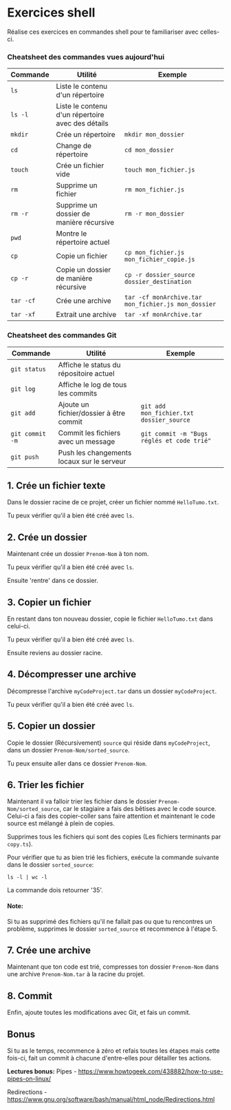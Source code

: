 # Exercices shell

Réalise ces exercices en commandes shell pour te familiariser avec celles-ci.

### Cheatsheet des commandes vues aujourd'hui

| Commande | Utilité | Exemple |
| -------- | ------- | ------- |
| `ls`       | Liste le contenu d'un répertoire |
| `ls -l`    | Liste le contenu d'un répertoire avec des détails |
| `mkdir`    | Crée un répertoire | `mkdir mon_dossier`
| `cd`      | Change de répertoire | `cd mon_dossier`
| `touch`    | Crée un fichier vide | `touch mon_fichier.js`
| `rm`       | Supprime un fichier | `rm mon_fichier.js`
| `rm -r`    | Supprime un dossier de manière récursive | `rm -r mon_dossier`
| `pwd`      | Montre le répertoire actuel |
| `cp`       | Copie un fichier | `cp mon_fichier.js mon_fichier_copie.js`
| `cp -r`    | Copie un dossier de manière récursive | `cp -r dossier_source dossier_destination` |
| `tar -cf`  | Crée une archive | `tar -cf monArchive.tar mon_fichier.js mon_dossier `
| `tar -xf`  | Extrait une archive | `tar -xf monArchive.tar` |


### Cheatsheet des commandes Git

| Commande | Utilité | Exemple |
| -------- | ------- | ------- |
| `git status` | Affiche le status du répositoire actuel |
| `git log` | Affiche le log de tous les commits |
| `git add` | Ajoute un fichier/dossier à être commit | `git add mon_fichier.txt dossier_source`
| `git commit -m` | Commit les fichiers avec un message | `git commit -m "Bugs réglés et code trié"`
| `git push` | Push les changements locaux sur le serveur |


## 1. Crée un fichier texte 

Dans le dossier racine de ce projet, créer un fichier nommé `HelloTumo.txt`.

Tu peux vérifier qu'il a bien été créé avec `ls`.

## 2. Crée un dossier

Maintenant crée un dossier `Prenom-Nom` à ton nom.

Tu peux vérifier qu'il a bien été créé avec `ls`.

Ensuite 'rentre' dans ce dossier. 

## 3. Copier un fichier

En restant dans ton nouveau dossier, copie le fichier `HelloTumo.txt` dans celui-ci.

Tu peux vérifier qu'il a bien été créé avec `ls`.

Ensuite reviens au dossier racine.

## 4. Décompresser une archive

Décompresse l'archive `myCodeProject.tar` dans un dossier `myCodeProject`.

Tu peux vérifier qu'il a bien été créé avec `ls`.

## 5. Copier un dossier

Copie le dossier (Récursivement) `source` qui réside dans `myCodeProject`, dans un dossier `Prenom-Nom/sorted_source`.

Tu peux ensuite aller dans ce dossier `Prenom-Nom`.

## 6. Trier les fichier

Maintenant il va falloir trier les fichier dans le dossier `Prenom-Nom/sorted_source`, car le stagiaire a fais des bêtises avec le code source. Celui-ci a fais des copier-coller sans faire attention et maintenant le code source est mélangé à plein de copies.

Supprimes tous les fichiers qui sont des copies (Les fichiers terminants par `copy.ts`).

Pour vérifier que tu as bien trié les fichiers, exécute la commande suivante dans le dossier `sorted_source`:

```
ls -l | wc -l
```

La commande dois retourner '35'.


#### Note:
Si tu as supprimé des fichiers qu'il ne fallait pas ou que tu rencontres un problème, supprimes le dossier `sorted_source` et recommence à l'étape 5.


## 7. Crée une archive

Maintenant que ton code est trié, compresses ton dossier `Prenom-Nom` dans une archive `Prenom-Nom.tar` à la racine du projet.

## 8. Commit

Enfin, ajoute toutes les modifications avec Git, et fais un commit.

## Bonus 

Si tu as le temps, recommence à zéro et refais toutes les étapes mais cette fois-ci, fait un commit à chacune d'entre-elles pour détailler tes actions.

**Lectures bonus:**
Pipes - https://www.howtogeek.com/438882/how-to-use-pipes-on-linux/

Redirections - https://www.gnu.org/software/bash/manual/html_node/Redirections.html

